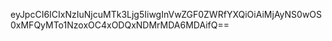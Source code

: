 eyJpcCI6ICIxNzIuNjcuMTk3Ljg5IiwgInVwZGF0ZWRfYXQiOiAiMjAyNS0wOS0xMFQyMTo1NzoxOC4xODQxNDMrMDA6MDAifQ==